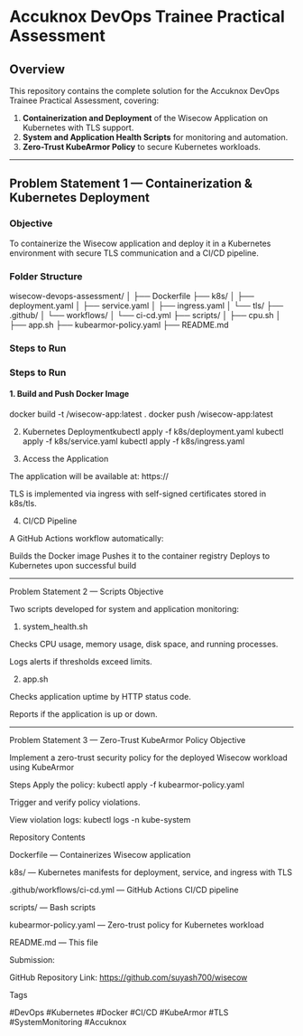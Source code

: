 # Accuknox DevOps Trainee Practical Assessment

## Overview
This repository contains the complete solution for the Accuknox DevOps Trainee Practical Assessment, covering:

1. **Containerization and Deployment** of the Wisecow Application on Kubernetes with TLS support.  
2. **System and Application Health Scripts** for monitoring and automation.  
3. **Zero-Trust KubeArmor Policy** to secure Kubernetes workloads.

---

## Problem Statement 1 — Containerization & Kubernetes Deployment

### Objective
To containerize the Wisecow application and deploy it in a Kubernetes environment with secure TLS communication and a CI/CD pipeline.

### Folder Structure
wisecow-devops-assessment/
│
├── Dockerfile
├── k8s/
│ ├── deployment.yaml
│ ├── service.yaml
│ ├── ingress.yaml
│ └── tls/
├── .github/
│ └── workflows/
│ └── ci-cd.yml
├── scripts/
│ ├── cpu.sh
│ ├── app.sh
├── kubearmor-policy.yaml
├── README.md


### Steps to Run


### Steps to Run

#### 1. Build and Push Docker Image

docker build -t <dockerhub-username>/wisecow-app:latest .
docker push <dockerhub-username>/wisecow-app:latest

2. Kubernetes Deploymentkubectl
apply -f k8s/deployment.yaml
kubectl apply -f k8s/service.yaml
kubectl apply -f k8s/ingress.yaml

3. Access the Application

The application will be available at:
https://<your-domain-or-minikube-ip>

TLS is implemented via ingress with self-signed certificates stored in k8s/tls.

4. CI/CD Pipeline

A GitHub Actions workflow automatically:

Builds the Docker image
Pushes it to the container registry
Deploys to Kubernetes upon successful build


---------------------------------------------------------------

Problem Statement 2 — Scripts
Objective

Two scripts developed for system and application monitoring:

1. system_health.sh

Checks CPU usage, memory usage, disk space, and running processes.

Logs alerts if thresholds exceed limits.

2. app.sh

Checks application uptime by HTTP status code.

Reports if the application is up or down.

------------------------------------------------------------------

Problem Statement 3 — Zero-Trust KubeArmor Policy
Objective

Implement a zero-trust security policy for the deployed Wisecow workload using KubeArmor

Steps
Apply the policy:
kubectl apply -f kubearmor-policy.yaml

Trigger and verify policy violations.

View violation logs:
kubectl logs -n kube-system <kubearmor-pod-name>


Repository Contents

Dockerfile — Containerizes Wisecow application

k8s/ — Kubernetes manifests for deployment, service, and ingress with TLS

.github/workflows/ci-cd.yml — GitHub Actions CI/CD pipeline

scripts/ — Bash scripts 

kubearmor-policy.yaml — Zero-trust policy for Kubernetes workload

README.md — This file


Submission:

GitHub Repository Link:
https://github.com/suyash700/wisecow

Tags

#DevOps #Kubernetes #Docker #CI/CD #KubeArmor #TLS #SystemMonitoring #Accuknox
